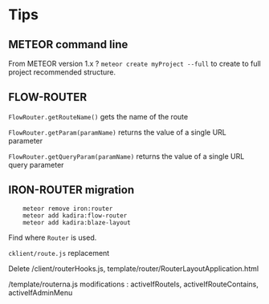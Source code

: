 # Tips

## METEOR command line

From METEOR version 1.x ? `meteor create myProject --full` to create to full project recommended structure.

## FLOW-ROUTER

`FlowRouter.getRouteName()` gets the name of the route

`FlowRouter.getParam(paramName)` returns the value of a single URL parameter

`FlowRouter.getQueryParam(paramName)` returns the value of a single URL query parameter



## IRON-ROUTER migration

        meteor remove iron:router
        meteor add kadira:flow-router
        meteor add kadira:blaze-layout

Find where `Router` is used.

`cklient/route.js` replacement

Delete /client/routerHooks.js, template/router/RouterLayoutApplication.html

/template/routerna.js modifications : activeIfRouteIs, activeIfRouteContains, activeIfAdminMenu
